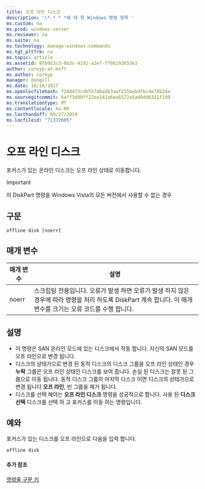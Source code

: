 ```yaml
---
title: 오프 라인 디스크
description: '\* * * *에 대 한 Windows 명령 항목 '
ms.custom: na
ms.prod: windows-server
ms.reviewer: na
ms.suite: na
ms.technology: manage-windows-commands
ms.tgt_pltfrm: na
ms.topic: article
ms.assetid: 8fb9b3c3-0b2c-4192-a2e7-f706292653e3
author: coreyp-at-msft
ms.author: coreyp
manager: dongill
ms.date: 10/16/2017
ms.openlocfilehash: f28d473cdb557d6adb3aaf235bebdfbc4e78b24a
ms.sourcegitcommit: 6aff3d88ff22ea141a6ea6572a5ad8dd6321f199
ms.translationtype: MT
ms.contentlocale: ko-KR
ms.lasthandoff: 09/27/2019
ms.locfileid: "71372605"
---
```

# <a name="offline-disk"></a>오프 라인 디스크



포커스가 있는 온라인 디스크는 오프 라인 상태로 이동합니다.

> [!IMPORTANT]
> 이 DiskPart 명령을 Windows Vista의 모든 버전에서 사용할 수 없는 경우

## <a name="syntax"></a>구문

```
offline disk [noerr]
```

## <a name="parameters"></a>매개 변수

|매개 변수|설명|
|---------|-----------|
|noerr|스크립팅 전용입니다. 오류가 발생 하면 오류가 발생 하지 않은 경우에 따라 명령을 처리 하도록 DiskPart 계속 합니다. 이 매개 변수를 크기는 오류 코드를 수행 합니다.|

## <a name="remarks"></a>설명

-   이 명령은 SAN 온라인 모드에 있는 디스크에서 작동 합니다. 자신의 SAN 모드를 오프 라인으로 변경 됩니다.
-   디스크의 상태가으로 변경 된 동적 디스크의 디스크 그룹을 오프 라인 상태인 경우 **누락** 그룹은 오프 라인 상태인 디스크를 보여 줍니다. 손실 된 디스크는 잘못 된 그룹으로 이동 됩니다. 동적 디스크 그룹의 마지막 디스크 이면 디스크의 상태가으로 변경 됩니다 **오프 라인**, 빈 그룹을 제거 됩니다.
-   디스크를 선택 해야는 **오프 라인 디스크** 명령을 성공적으로 합니다. 사용 된 **디스크 선택** 디스크를 선택 하 고 포커스를 이동 하는 명령입니다.

## <a name="BKMK_examples"></a>예와

포커스가 있는 디스크를 오프 라인으로 다음을 입력 합니다.
```
offline disk
```

#### <a name="additional-references"></a>추가 참조

[명령줄 구문 키](command-line-syntax-key.md)

